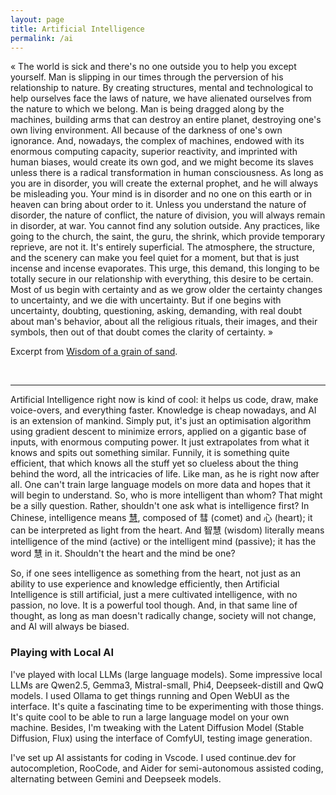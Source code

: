 ```yaml
---
layout: page
title: Artificial Intelligence
permalink: /ai
---
```


« The world is sick and there's no one outside you to help you except yourself. Man is slipping in our times through the perversion of his relationship to nature. By creating structures, mental and technological to help ourselves face the laws of nature, we have alienated ourselves from the nature to which we belong. Man is being dragged along by the machines, building arms that can destroy an entire planet, destroying one's own living environment. All because of the darkness of one's own ignorance. And, nowadays, the complex of machines, endowed with its enormous computing capacity, superior reactivity, and imprinted with human biases, would create its own god, and we might become its slaves unless there is a radical transformation in human consciousness. As long as you are in disorder, you will create the external prophet, and he will always be misleading you. Your mind is in disorder and no one on this earth or in heaven can bring about order to it. Unless you understand the nature of disorder, the nature of conflict, the nature of division, you will always remain in disorder, at war. You cannot find any solution outside. Any practices, like going to the church, the saint, the guru, the shrink, which provide temporary reprieve, are not it. It's entirely superficial. The atmosphere, the structure, and the scenery can make you feel quiet for a moment, but that is just incense and incense evaporates. This urge, this demand, this longing to be totally secure in our relationship with everything, this desire to be certain. Most of us begin with certainty and as we grow older the certainty changes to uncertainty, and we die with uncertainty. But if one begins with uncertainty, doubting, questioning, asking, demanding, with real doubt about man's behavior, about all the religious rituals, their images, and their symbols, then out of that doubt comes the clarity of certainty. »

Excerpt from [Wisdom of a grain of sand](/).

<br>
<hr>

Artificial Intelligence right now is kind of cool: it helps us code, draw, make voice-overs, and everything faster.
Knowledge is cheap nowadays, and AI is an extension of mankind. Simply put, it's just an optimisation algorithm using gradient descent to minimize errors, applied on a gigantic base of inputs, with enormous computing power. It just extrapolates from what it knows and spits out something similar. Funnily, it is something quite efficient, that which knows all the stuff yet so clueless about the thing behind the word, all the intricacies of life. Like man, as he is right now after all. One can't train large language models on more data and hopes that it will begin to understand. So, who is more intelligent than whom? That might be a silly question. Rather, shouldn't one ask what is intelligence first? In Chinese, intelligence means [慧](https://hanzi.live/hanzi/慧), composed of 彗 (comet) and 心 (heart); it can be interpreted as light from the heart. And 智慧 (wisdom) literally means intelligence of the mind (active) or the intelligent mind (passive); it has the word 慧 in it. Shouldn't the heart and the mind be one?

So, if one sees intelligence as something from the heart, not just as an ability to use experience and knowledge efficiently, then Artificial Intelligence is still artificial, just a mere cultivated intelligence, with no passion, no love. It is a powerful tool though. And, in that same line of thought, as long as man doesn't radically change, society will not change, and AI will always be biased.


### Playing with Local AI

I've played with local LLMs (large language models). Some impressive local LLMs are Qwen2.5, Gemma3, Mistral-small, Phi4, Deepseek-distill and QwQ models. I used Ollama to get things running and Open WebUI as the interface. It's quite a fascinating time to be experimenting with those things. It's quite cool to be able to run a large language model on your own machine. Besides, I'm tweaking with the Latent Diffusion Model (Stable Diffusion, Flux) using the interface of ComfyUI, testing image generation.   

I've set up AI assistants for coding in Vscode. I used continue.dev for autocompletion, RooCode, and Aider for semi-autonomous assisted coding, alternating between Gemini and Deepseek models.
